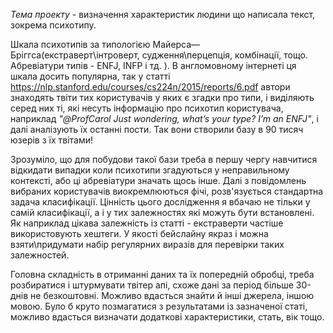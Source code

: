 *Тема проекту* -  визначення характеристик людини що написала текст, зокрема психотипу.

Шкала психотипів за типологією Майерса—Бріггса(екстраверт\інтроверт, судження\перцепція, комбінації, тощо.
Абревіатури типів -  ENFJ, INFP і тд. ). 
В англомовному інтернеті ця шкала досить популярна, так у статті https://nlp.stanford.edu/courses/cs224n/2015/reports/6.pdf 
автори знаходять твіти тих користувачів у яких є згадки про типи, і виділяють серед них ті, які несуть інформацію про психотип
користувача, наприклад *"@ProfCarol Just wondering, what’s your type? I’m an ENFJ"*, і далі аналізують їх останні пости. 
Так вони створили базу в 90 тисяч юзерів з їх твітами!

Зрозуміло, що для побудови такої бази треба в першу чергу навчитися відкидати  випадки коли психотипи згадуються у неправильному контексті, або ці абревіатури значать щось інше.
Далі з повідомлень вибраних користувачів виокремлюються фічі, розв'язується стандартна задача класифікації.
Цінність цього дослідження я вбачаю не тільки у самій класифікації, а і у тих залежностях які можуть бути встановлені.
Як наприклад цікава залежність із статті - екстраверти частіше використовують хештеги.
У якості бейслайну якраз і можна взяти\придумати набір регулярних виразів для перевірки таких залежностей.

Головна складність в отриманні даних та їх попередній обробці, треба розбиратися і штурмувати твітер апі, схоже дані за період більше 30-днів не безкоштовні. 
Можливо вдасться знайти й інші джерела, іншою мовою.
Було б круто позмагатися з результатами із зазначеної статі, можливо вдасться визначати додаткові характеристики, стать, вік тощо.
